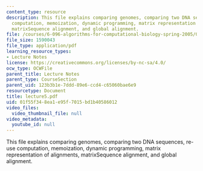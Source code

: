 ```yaml
---
content_type: resource
description: This file explains comparing genomes, comparing two DNA sequences, re-use
  computation, memoization, dynamic programming, matrix representation of alignments,
  matrixSequence alignment, and global alignment.
file: /courses/6-096-algorithms-for-computational-biology-spring-2005/01f55f348ea1e95f7015bd1b40586012_lecture5.pdf
file_size: 1590043
file_type: application/pdf
learning_resource_types:
- Lecture Notes
license: https://creativecommons.org/licenses/by-nc-sa/4.0/
ocw_type: OCWFile
parent_title: Lecture Notes
parent_type: CourseSection
parent_uid: 123b3b1e-7ddd-89e6-ccd4-c65060bae6e9
resourcetype: Document
title: lecture5.pdf
uid: 01f55f34-8ea1-e95f-7015-bd1b40586012
video_files:
  video_thumbnail_file: null
video_metadata:
  youtube_id: null
---
```

This file explains comparing genomes, comparing two DNA sequences, re-use computation, memoization, dynamic programming, matrix representation of alignments, matrixSequence alignment, and global alignment.
